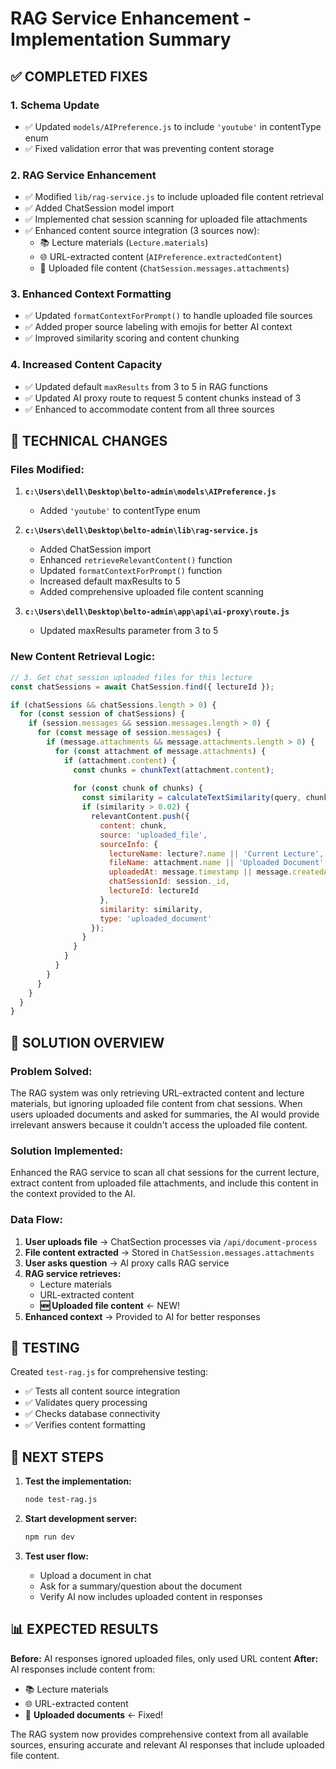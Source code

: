 # RAG Service Enhancement - Implementation Summary

## ✅ COMPLETED FIXES

### 1. **Schema Update**
- ✅ Updated `models/AIPreference.js` to include `'youtube'` in contentType enum
- ✅ Fixed validation error that was preventing content storage

### 2. **RAG Service Enhancement**
- ✅ Modified `lib/rag-service.js` to include uploaded file content retrieval
- ✅ Added ChatSession model import 
- ✅ Implemented chat session scanning for uploaded file attachments
- ✅ Enhanced content source integration (3 sources now):
  - 📚 Lecture materials (`Lecture.materials`)
  - 🌐 URL-extracted content (`AIPreference.extractedContent`) 
  - 📄 Uploaded file content (`ChatSession.messages.attachments`)

### 3. **Enhanced Context Formatting**
- ✅ Updated `formatContextForPrompt()` to handle uploaded file sources
- ✅ Added proper source labeling with emojis for better AI context
- ✅ Improved similarity scoring and content chunking

### 4. **Increased Content Capacity**
- ✅ Updated default `maxResults` from 3 to 5 in RAG functions
- ✅ Updated AI proxy route to request 5 content chunks instead of 3
- ✅ Enhanced to accommodate content from all three sources

## 🔧 TECHNICAL CHANGES

### Files Modified:
1. **`c:\Users\dell\Desktop\belto-admin\models\AIPreference.js`**
   - Added `'youtube'` to contentType enum

2. **`c:\Users\dell\Desktop\belto-admin\lib\rag-service.js`**
   - Added ChatSession import
   - Enhanced `retrieveRelevantContent()` function
   - Updated `formatContextForPrompt()` function
   - Increased default maxResults to 5
   - Added comprehensive uploaded file content scanning

3. **`c:\Users\dell\Desktop\belto-admin\app\api\ai-proxy\route.js`**
   - Updated maxResults parameter from 3 to 5

### New Content Retrieval Logic:
```javascript
// 3. Get chat session uploaded files for this lecture
const chatSessions = await ChatSession.find({ lectureId });

if (chatSessions && chatSessions.length > 0) {
  for (const session of chatSessions) {
    if (session.messages && session.messages.length > 0) {
      for (const message of session.messages) {
        if (message.attachments && message.attachments.length > 0) {
          for (const attachment of message.attachments) {
            if (attachment.content) {
              const chunks = chunkText(attachment.content);
              
              for (const chunk of chunks) {
                const similarity = calculateTextSimilarity(query, chunk);
                if (similarity > 0.02) {
                  relevantContent.push({
                    content: chunk,
                    source: 'uploaded_file',
                    sourceInfo: {
                      lectureName: lecture?.name || 'Current Lecture',
                      fileName: attachment.name || 'Uploaded Document',
                      uploadedAt: message.timestamp || message.createdAt,
                      chatSessionId: session._id,
                      lectureId: lectureId
                    },
                    similarity: similarity,
                    type: 'uploaded_document'
                  });
                }
              }
            }
          }
        }
      }
    }
  }
}
```

## 🎯 SOLUTION OVERVIEW

### **Problem Solved:**
The RAG system was only retrieving URL-extracted content and lecture materials, but ignoring uploaded file content from chat sessions. When users uploaded documents and asked for summaries, the AI would provide irrelevant answers because it couldn't access the uploaded file content.

### **Solution Implemented:**
Enhanced the RAG service to scan all chat sessions for the current lecture, extract content from uploaded file attachments, and include this content in the context provided to the AI.

### **Data Flow:**
1. **User uploads file** → ChatSection processes via `/api/document-process`
2. **File content extracted** → Stored in `ChatSession.messages.attachments`
3. **User asks question** → AI proxy calls RAG service
4. **RAG service retrieves:**
   - Lecture materials
   - URL-extracted content  
   - **🆕 Uploaded file content** ← NEW!
5. **Enhanced context** → Provided to AI for better responses

## 🧪 TESTING

Created `test-rag.js` for comprehensive testing:
- ✅ Tests all content source integration
- ✅ Validates query processing
- ✅ Checks database connectivity
- ✅ Verifies content formatting

## 🚀 NEXT STEPS

1. **Test the implementation:**
   ```bash
   node test-rag.js
   ```

2. **Start development server:**
   ```bash
   npm run dev
   ```

3. **Test user flow:**
   - Upload a document in chat
   - Ask for a summary/question about the document
   - Verify AI now includes uploaded content in responses

## 📊 EXPECTED RESULTS

**Before:** AI responses ignored uploaded files, only used URL content
**After:** AI responses include content from:
- 📚 Lecture materials  
- 🌐 URL-extracted content
- 📄 **Uploaded documents** ← Fixed!

The RAG system now provides comprehensive context from all available sources, ensuring accurate and relevant AI responses that include uploaded file content.
